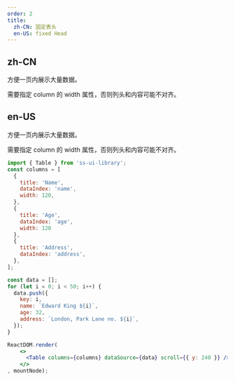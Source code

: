 ```yaml
---
order: 2
title:
  zh-CN: 固定表头
  en-US: fixed Head
---
```


## zh-CN

方便一页内展示大量数据。

需要指定 column 的 width 属性，否则列头和内容可能不对齐。

## en-US

方便一页内展示大量数据。

需要指定 column 的 width 属性，否则列头和内容可能不对齐。

```jsx
import { Table } from 'ss-ui-library';
const columns = [
  {
    title: 'Name',
    dataIndex: 'name',
    width: 120,
  },
  {
    title: 'Age',
    dataIndex: 'age',
    width: 120
  },
  {
    title: 'Address',
    dataIndex: 'address',
  },
];

const data = [];
for (let i = 0; i < 50; i++) {
  data.push({
    key: i,
    name: `Edward King ${i}`,
    age: 32,
    address: `London, Park Lane no. ${i}`,
  });
}

ReactDOM.render(
    <>
      <Table columns={columns} dataSource={data} scroll={{ y: 240 }} />
    </>
, mountNode);
```
